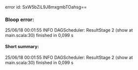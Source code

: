 error id: SxW5bZiL9J8mxgmbTOahsg==
### Bloop error:

25/06/18 00:01:55 INFO DAGScheduler: ResultStage 2 (show at main.scala:30) finished in 0,099 s
#### Short summary: 

25/06/18 00:01:55 INFO DAGScheduler: ResultStage 2 (show at main.scala:30) finished in 0,099 s